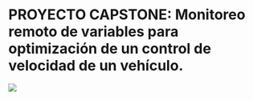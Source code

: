 # PROYECTO CAPSTONE: Monitoreo remoto de variables para optimización de un control de velocidad de un vehículo.
![](https://github.com/edsoncm22/PROYECTO_CAPSTONE_UVPR/IMAGENES/DESCRIPCION_GENERAL.png)

